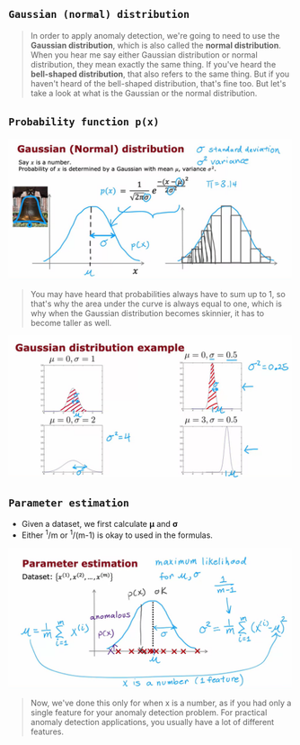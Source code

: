 ## `Gaussian (normal) distribution`

> In order to apply anomaly detection, we're going to need to use the **Gaussian distribution**, which is also called the **normal distribution**. When you hear me say either Gaussian distribution or normal distribution, they mean exactly the same thing. If you've heard the **bell-shaped distribution**, that also refers to the same thing. But if you haven't heard of the bell-shaped distribution, that's fine too. But let's take a look at what is the Gaussian or the normal distribution.

## `Probability function p(x)`

![Alt text](<ref img/5.png>)

> You may have heard that probabilities always have to sum up to 1, so that's why the area under the curve is always equal to one, which is why when the Gaussian distribution becomes skinnier, it has to become taller as well.

![Alt text](<ref img/6.png>)

## `Parameter estimation`

- Given a dataset, we first calculate **&mu;** and **&sigma;**
- Either <sup>1</sup>/m or <sup>1</sup>/(m-1) is okay to used in the formulas.

![Alt text](<ref img/7.png>)

> Now, we've done this only for when x is a number, as if you had only a single feature for your anomaly detection problem. For practical anomaly detection applications, you usually have a lot of different features.